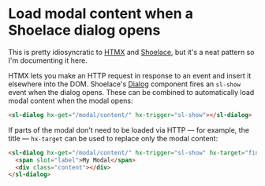 # Load modal content when a Shoelace dialog opens

This is pretty idiosyncratic to [HTMX](https://htmx.org) and [Shoelace](https://shoelace.style), but it's a neat pattern so I'm documenting it here.

HTMX lets you make an HTTP request in response to an event and insert it elsewhere into the DOM. Shoelace's [Dialog](https://shoelace.style/components/dialog) component fires an `sl-show` event when the dialog opens. These can be combined to automatically load modal content when the modal opens:

```html
<sl-dialog hx-get="/modal/content/" hx-trigger="sl-show"></sl-dialog>
```

If parts of the modal don't need to be loaded via HTTP — for example, the title — `hx-target` can be used to replace only the modal content:

```html
<sl-dialog hx-get="/modal/content/" hx-trigger="sl-show" hx-target="find .content">
  <span slot="label">My Modal</span>
  <div class="content"></div>
</sl-dialog>
```

